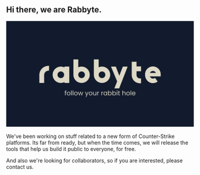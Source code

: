 ## Hi there, we are Rabbyte.
![alt text](https://raw.githubusercontent.com/rabbytesoftware/.github/main/profile/background.png)

We've been working on stuff related to a new form of Counter-Strike platforms. Its far from ready, but when the time comes, we will release the
tools that help us build it public to everyone, for free.

And also we're looking for collaborators, so if you are interested, please contact us.
